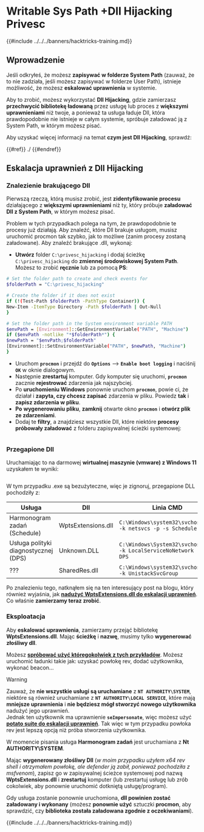 # Writable Sys Path +Dll Hijacking Privesc

{{#include ../../../banners/hacktricks-training.md}}

## Wprowadzenie

Jeśli odkryłeś, że możesz **zapisywać w folderze System Path** (zauważ, że to nie zadziała, jeśli możesz zapisywać w folderze User Path), istnieje możliwość, że możesz **eskalować uprawnienia** w systemie.

Aby to zrobić, możesz wykorzystać **Dll Hijacking**, gdzie zamierzasz **przechwycić bibliotekę ładowaną** przez usługę lub proces z **większymi uprawnieniami** niż twoje, a ponieważ ta usługa ładuje Dll, która prawdopodobnie nie istnieje w całym systemie, spróbuje załadować ją z System Path, w którym możesz pisać.

Aby uzyskać więcej informacji na temat **czym jest Dll Hijacking**, sprawdź:

{{#ref}}
./
{{#endref}}

## Eskalacja uprawnień z Dll Hijacking

### Znalezienie brakującego Dll

Pierwszą rzeczą, którą musisz zrobić, jest **zidentyfikowanie procesu** działającego z **większymi uprawnieniami** niż ty, który próbuje **załadować Dll z System Path**, w którym możesz pisać.

Problem w tych przypadkach polega na tym, że prawdopodobnie te procesy już działają. Aby znaleźć, które Dll brakuje usługom, musisz uruchomić procmon tak szybko, jak to możliwe (zanim procesy zostaną załadowane). Aby znaleźć brakujące .dll, wykonaj:

- **Utwórz** folder `C:\privesc_hijacking` i dodaj ścieżkę `C:\privesc_hijacking` do **zmiennej środowiskowej System Path**. Możesz to zrobić **ręcznie** lub za pomocą **PS**:
```bash
# Set the folder path to create and check events for
$folderPath = "C:\privesc_hijacking"

# Create the folder if it does not exist
if (!(Test-Path $folderPath -PathType Container)) {
New-Item -ItemType Directory -Path $folderPath | Out-Null
}

# Set the folder path in the System environment variable PATH
$envPath = [Environment]::GetEnvironmentVariable("PATH", "Machine")
if ($envPath -notlike "*$folderPath*") {
$newPath = "$envPath;$folderPath"
[Environment]::SetEnvironmentVariable("PATH", $newPath, "Machine")
}
```
- Uruchom **`procmon`** i przejdź do **`Options`** --> **`Enable boot logging`** i naciśnij **`OK`** w oknie dialogowym.
- Następnie **zrestartuj** komputer. Gdy komputer się uruchomi, **`procmon`** zacznie **rejestrować** zdarzenia jak najszybciej.
- Po **uruchomieniu Windows** ponownie uruchom **`procmon`**, powie ci, że działał i **zapyta, czy chcesz zapisać** zdarzenia w pliku. Powiedz **tak** i **zapisz zdarzenia w pliku**.
- **Po** **wygenerowaniu pliku**, **zamknij** otwarte okno **`procmon`** i **otwórz plik ze zdarzeniami**.
- Dodaj te **filtry**, a znajdziesz wszystkie Dll, które niektóre **procesy próbowały załadować** z folderu zapisywalnej ścieżki systemowej:

<figure><img src="../../../images/image (945).png" alt=""><figcaption></figcaption></figure>

### Przegapione Dll

Uruchamiając to na darmowej **wirtualnej maszynie (vmware) z Windows 11** uzyskałem te wyniki:

<figure><img src="../../../images/image (607).png" alt=""><figcaption></figcaption></figure>

W tym przypadku .exe są bezużyteczne, więc je zignoruj, przegapione DLL pochodziły z:

| Usługa                          | Dll                | Linia CMD                                                           |
| ------------------------------- | ------------------ | ------------------------------------------------------------------- |
| Harmonogram zadań (Schedule)   | WptsExtensions.dll | `C:\Windows\system32\svchost.exe -k netsvcs -p -s Schedule`         |
| Usługa polityki diagnostycznej (DPS) | Unknown.DLL        | `C:\Windows\System32\svchost.exe -k LocalServiceNoNetwork -p -s DPS` |
| ???                             | SharedRes.dll      | `C:\Windows\system32\svchost.exe -k UnistackSvcGroup`               |

Po znalezieniu tego, natknąłem się na ten interesujący post na blogu, który również wyjaśnia, jak [**nadużyć WptsExtensions.dll do eskalacji uprawnień**](https://juggernaut-sec.com/dll-hijacking/#Windows_10_Phantom_DLL_Hijacking_-_WptsExtensionsdll). Co właśnie **zamierzamy teraz zrobić**.

### Eksploatacja

Aby **eskalować uprawnienia**, zamierzamy przejąć bibliotekę **WptsExtensions.dll**. Mając **ścieżkę** i **nazwę**, musimy tylko **wygenerować złośliwy dll**.

Możesz [**spróbować użyć któregokolwiek z tych przykładów**](#creating-and-compiling-dlls). Możesz uruchomić ładunki takie jak: uzyskać powłokę rev, dodać użytkownika, wykonać beacon...

> [!WARNING]
> Zauważ, że **nie wszystkie usługi są uruchamiane** z **`NT AUTHORITY\SYSTEM`**, niektóre są również uruchamiane z **`NT AUTHORITY\LOCAL SERVICE`**, które mają **mniejsze uprawnienia** i **nie będziesz mógł stworzyć nowego użytkownika** nadużyć jego uprawnień.\
> Jednak ten użytkownik ma uprawnienie **`seImpersonate`**, więc możesz użyć [**potato suite do eskalacji uprawnień**](../roguepotato-and-printspoofer.md). Tak więc w tym przypadku powłoka rev jest lepszą opcją niż próba stworzenia użytkownika.

W momencie pisania usługa **Harmonogram zadań** jest uruchamiana z **Nt AUTHORITY\SYSTEM**.

Mając **wygenerowany złośliwy Dll** (_w moim przypadku użyłem x64 rev shell i otrzymałem powłokę, ale defender ją zabił, ponieważ pochodziła z msfvenom_), zapisz go w zapisywalnej ścieżce systemowej pod nazwą **WptsExtensions.dll** i **zrestartuj** komputer (lub zrestartuj usługę lub zrób cokolwiek, aby ponownie uruchomić dotkniętą usługę/program).

Gdy usługa zostanie ponownie uruchomiona, **dll powinien zostać załadowany i wykonany** (możesz **ponownie użyć** sztuczki **procmon**, aby sprawdzić, czy **biblioteka została załadowana zgodnie z oczekiwaniami**).

{{#include ../../../banners/hacktricks-training.md}}
